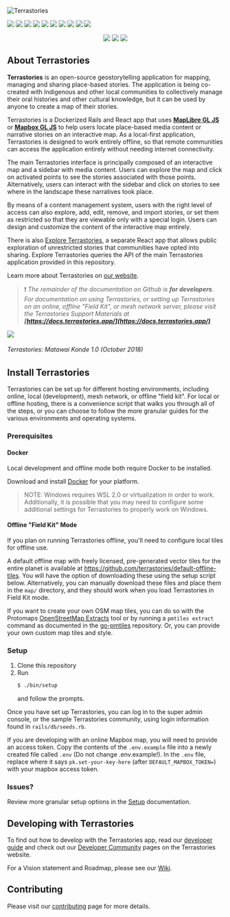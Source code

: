 ![Terrastories](documentation/logo.png)

<p>
<a href="https://github.com/terrastories/terrastories/graphs/contributors" alt="Contributors"> <img src="https://img.shields.io/github/contributors/terrastories/terrastories?logo=github" /></a>
<a href="https://github.com/terrastories/terrastories/issues" alt="Contributors"> <img src="https://img.shields.io/github/issues-closed/terrastories/terrastories?logo=github" /></a>
<a href="https://github.com/terrastories/terrastories/search" alt="Languages"><img src="https://img.shields.io/github/languages/count/terrastories/terrastories?logo=github" /></a>
<a href="https://github.com/terrastories/terrastories/search" alt="Languages"><img src="https://img.shields.io/github/languages/top/terrastories/terrastories?logo=github" /></a>
<a href="https://github.com/terrastories/terrastories/ alt="Size"><img src="https://img.shields.io/github/repo-size/terrastories/terrastories?logo=github" /></a>
<a href="https://github.com/terrastories/terrastories/pulls" alt="Pull Requests"><img src="https://img.shields.io/github/issues-pr-closed-raw/terrastories/terrastories?logo=github" /></a>
<a href="https://github.com/terrastories/terrastories/ alt="LICENSE"><img src="https://badgen.net/github/license/terrastories/terrastories?icon=github&color=green" /></a>
<a href="https://github.com/badges/shields/pulse" alt="Activity"><img src="https://img.shields.io/github/commit-activity/m/terrastories/terrastories?logo=github" /></a>
<a href="https://github.com/terrastories/terrastories/commits/main" alt="Last Commit"><img src="https://img.shields.io/github/last-commit/terrastories/terrastories?logo=github" /></a>
<a href="https://github.com/terrastories/terrastories/commits/main" alt="Total Commits"><img src="https://badgen.net/github/commits/terrastories/terrastories/main?icon=github&color=green" /></a>
</p>

<p align="center">
<a href="https://github.com/terrastories/terrastories/" alt="Stars"><img src="https://img.shields.io/github/stars/terrastories/terrastories?style=social" /></a>
<a href="https://github.com/terrastories/terrastories/" alt="Forks"><img src="https://img.shields.io/github/forks/terrastories/terrastories?style=social" /></a>
<a href="https://github.com/terrastories/terrastories/" alt="Watchers"><img src="https://img.shields.io/github/watchers/terrastories/terrastories?style=social" /></a>
</p>

## About Terrastories

**Terrastories** is an open-source geostorytelling application for mapping, managing and sharing place-based stories. The application is being co-created with Indigenous and other local communities to collectively manage their oral histories and other cultural knowledge, but it can be used by anyone to create a map of their stories.

Terrastories is a Dockerized Rails and React app that uses [**MapLibre GL JS**](https://maplibre.com/) or [**Mapbox GL JS**](https://mapbox.com) to help users locate place-based media content or narrative stories on an interactive map. As a local-first application, Terrastories is designed to work entirely offline, so that remote communities can access the application entirely without needing internet connectivity.

The main Terrastories interface is principally composed of an interactive map and a sidebar with media content. Users can explore the map and click on activated points to see the stories associated with those points. Alternatively, users can interact with the sidebar and click on stories to see where in the landscape these narratives took place. 

By means of a content management system, users with the right level of access can also explore, add, edit, remove, and import stories, or set them as restricted so that they are viewable only with a special login. Users can design and customize the content of the interactive map entirely.

There is also [Explore Terrastories](https://github.com/terrastories/explore-terrastories), a separate React app that allows public exploration of unrestricted stories that communities have opted into sharing. Explore Terrastories queries the API of the main Terrastories application provided in this repository.

Learn more about Terrastories on [our website](https://terrastories.app/). 

> ❗️ *The remainder of the documentation on Github is **for developers**. For documentation on using Terrastories, or setting up Terrastories on an online, offline "Field Kit", or mesh network server, please visit the Terrastories Support Materials at **[https://docs.terrastories.app/](https://docs.terrastories.app/)***

![](documentation/terrastories.gif)
###### *Terrastories: Matawai Konde 1.0 (October 2018)*

## Install Terrastories

Terrastories can be set up for different hosting environments, including online, local (development), mesh network, or offline "field kit". For local or offline hosting, there is a convenience script that walks you through all of the steps, or you can choose to follow the more granular guides for the various environments and operating systems.

### Prerequisites

#### Docker
Local development and offline mode both require Docker to be installed.

Download and install [Docker](https://www.docker.com/products/docker-desktop/) for your platform.

> NOTE: Windows requires WSL 2.0 or virtualization in order to work. Additionally, it is possible that you may need to configure some additional settings for Terrastories to properly work on Windows.

#### Offline "Field Kit" Mode

If you plan on running Terrastories offline, you'll need to configure local tiles for offline use.

A default offline map with freely licensed, pre-generated vector tiles for the entire planet is available at https://github.com/terrastories/default-offline-tiles. You will have the option of downloading these using the setup script below. Alternatively, you can manually download these files and place them in the `map/` directory, and they should work when you load Terrastories in Field Kit mode.

If you want to create your own OSM map tiles, you can do so with the Protomaps [OpenStreetMap Extracts](http://app.protomaps.com/downloads/osm) tool or by running a `pmtiles extract` command as documented in the [go-pmtiles](https://github.com/protomaps/go-pmtiles) repository. Or, you can provide your own custom map tiles and style.

### Setup

1. Clone this repository
1. Run
   ```sh
   $ ./bin/setup
   ```
   and follow the prompts.

Once you have set up Terrastories, you can log in to the super admin console, or the sample Terrastories community, using login information found in `rails/db/seeds.rb`.

If you are developing with an online Mapbox map, you will need to provide an access token. Copy the contents of the `.env.example` file into a newly created file called `.env` (Do not change .env.example!). In the `.env` file, replace where it says `pk.set-your-key-here` (after `DEFAULT_MAPBOX_TOKEN=`) with your mapbox access token. 

### Issues?

Review more granular setup options in the [Setup](documentation/SETUP.md) documentation.
## Developing with Terrastories

To find out how to develop with the Terrastories app, read our [developer guide](documentation/DEVELOPMENT.md) and check out our [Developer Community](https://terrastories.app/community/) pages on the Terrastories website.

For a Vision statement and Roadmap, please see our [Wiki](https://github.com/Terrastories/terrastories/wiki).

## Contributing

Please visit our [contributing](CONTRIBUTING.md) page for more details.
